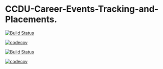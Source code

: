 # CCDU-Career-Events-Tracking-and-Placements.

[![Build Status](https://travis-ci.com/RavelleTeeray/CCDU-Career-Events-Tracking-and-Placements..svg?branch=master)](https://travis-ci.com/RavelleTeeray/CCDU-Career-Events-Tracking-and-Placements.)

[![codecov](https://codecov.io/gh/RavelleTeeray/CCDU-Career-Events-Tracking-and-Placements./branch/master/graph/badge.svg)](https://codecov.io/gh/RavelleTeeray/CCDU-Career-Events-Tracking-and-Placements.)

[![Build Status](https://travis-ci.com/RavelleTeeray/CCDU-Career-Events-Tracking-and-Placements..svg?branch=boyka600-patch-1)](https://travis-ci.com/RavelleTeeray/CCDU-Career-Events-Tracking-and-Placements.)

[![codecov](https://codecov.io/gh/RavelleTeeray/CCDU-Career-Events-Tracking-and-Placements./branch/master/graph/badge.svg)](https://codecov.io/gh/RavelleTeeray/CCDU-Career-Events-Tracking-and-Placements.)

